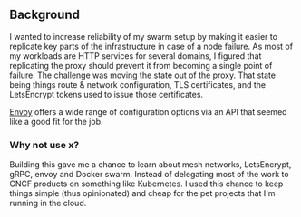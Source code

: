 ## Background
I wanted to increase reliability of my swarm setup by making it easier to replicate key parts of the infrastructure in case of a node failure.
As most of my workloads are HTTP services for several domains, I figured that replicating the proxy should prevent it from becoming a single point of failure.
The challenge was moving the state out of the proxy. That state being things route & network configuration, TLS certificates, and the LetsEncrypt tokens used to issue those certificates. 

[Envoy](https://envoyproxy.io/) offers a wide range of configuration options via an API that seemed like a good fit for the job.
 
### Why not use x?
Building this gave me a chance to learn about mesh networks, LetsEncrypt, gRPC, envoy and Docker swarm. 
Instead of delegating most of the work to CNCF products on something like Kubernetes. I used this chance to keep things 
simple (thus opinionated) and cheap for the pet projects that I'm running in the cloud. 
